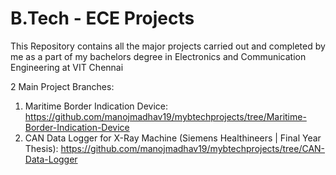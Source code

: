 # B.Tech - ECE Projects
This Repository contains all the major projects carried out and completed by me as a part of my bachelors degree in Electronics and Communication Engineering at VIT Chennai

2 Main Project Branches:
1. Maritime Border Indication Device: https://github.com/manojmadhav19/mybtechprojects/tree/Maritime-Border-Indication-Device
2. CAN Data Logger for X-Ray Machine (Siemens Healthineers | Final Year Thesis): https://github.com/manojmadhav19/mybtechprojects/tree/CAN-Data-Logger
